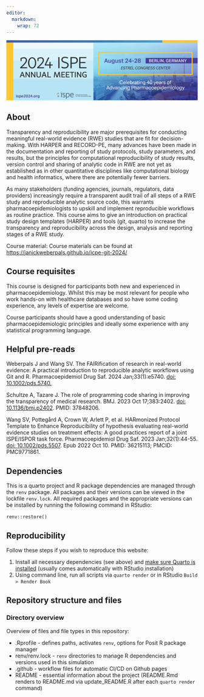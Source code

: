 ```yaml
---
editor: 
  markdown: 
    wrap: 72
---
```


<img src="icpe24_logo.png" data-fig-align="center" width="728"/>

## About

Transparency and reproducibility are major prerequisites for conducting
meaningful real-world evidence (RWE) studies that are fit for
decision-making. With HARPER and RECORD-PE, many advances have been made
in the documentation and reporting of study protocols, study parameters,
and results, but the principles for computational reproducibility of
study results, version control and sharing of analytic code in RWE are
not yet as established as in other quantitative disciplines like
computational biology and health informatics, where there are
potentially fewer barriers.

As many stakeholders (funding agencies, journals, regulators, data
providers) increasingly require a transparent audit trail of all steps
of a RWE study and reproducible analytic source code, this warrants
pharmacoepidemiologists to upskill and implement reproducible workflows
as routine practice. This course aims to give an introduction on
practical study design templates (HARPER) and tools (git, quarto) to
increase the transparency and reproducibility across the design,
analysis and reporting stages of a RWE study.

Course material: Course materials can be found at
<https://janickweberpals.github.io/icpe-git-2024/>

## Course requisites

This course is designed for participants both new and experienced in
pharmacoepidemiology. Whilst this may be most relevant for people who
work hands-on with healthcare databases and so have some coding
experience, any levels of expertise are welcome.

Course participants should have a good understanding of basic
pharmacoepidemiologic principles and ideally some experience with any
statistical programming language.

## Helpful pre-reads

Weberpals J and Wang SV. The FAIRification of research in real-world
evidence: A practical introduction to reproducible analytic workflows
using Git and R. Pharmacoepidemiol Drug Saf. 2024 Jan;33(1):e5740. [doi:
10.1002/pds.5740.](https://onlinelibrary.wiley.com/doi/10.1002/pds.5740)

Schultze A, Tazare J. The role of programming code sharing in improving
the transparency of medical research. BMJ. 2023 Oct 17;383:2402. [doi:
10.1136/bmj.p2402](https://www.bmj.com/content/383/bmj.p2402.long).
PMID: 37848206.

Wang SV, Pottegård A, Crown W, Arlett P, et al. HARmonized Protocol
Template to Enhance Reproducibility of hypothesis evaluating real-world
evidence studies on treatment effects: A good practices report of a
joint ISPE/ISPOR task force. Pharmacoepidemiol Drug Saf. 2023
Jan;32(1):44-55. [doi:
10.1002/pds.5507](https://onlinelibrary.wiley.com/doi/10.1002/pds.5507).
Epub 2022 Oct 10. PMID: 36215113; PMCID: PMC9771861.

## Dependencies

This is a quarto project and R package dependencies are managed through
the `renv` package. All packages and their versions can be viewed in the
lockfile `renv.lock`. All required packages and the appropriate versions
can be installed by running the following command in RStudio:

```         
renv::restore()
```

## Reproducibility

Follow these steps if you wish to reproduce this website:

1.  Install all necessary dependencies (see above) and [make sure Quarto
    is installed](https://quarto.org/docs/get-started/) (usually comes
    automatically with RStudio installation)
2.  Using command line, run all scripts via `quarto render` or in
    RStudio `Build > Render Book`

## Repository structure and files

### Directory overview

Overview of files and file types in this repository:

-   .Rprofile - defines paths, activates `renv`, options for Posit R
    package manager
-   renv/renv.lock - `renv` directories to manage R dependencies and
    versions used in this simulation
-   .github - workflow files for automatic CI/CD on Github pages
-   README - essential information about the project (README.Rmd renders
    to README.md via update_README.R after each `quarto render` command)
